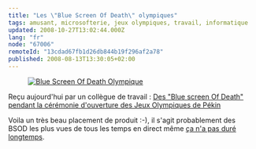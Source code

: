 ```yaml
---
title: "Les \"Blue Screen Of Death\" olympiques"
tags: amusant, microsofterie, jeux olympiques, travail, informatique
updated: 2008-10-27T13:02:44.000Z
lang: "fr"
node: "67006"
remoteId: "13cdad67fb1d26db844b19f296af2a78"
published: 2008-08-13T13:30:05+02:00
---
```

<figure class="object-center"><a href="/images/blue-screen-of-death-olympique.jpg"><img loading="lazy" src="/images//blue-screen-of-death-olympique.jpg" alt="Blue Screen Of Death Olympique">
</a></figure>


Reçu aujourd'hui par un collègue de travail : [Des &quot;Blue screen Of Death&quot; pendant la cérémonie d'ouverture des Jeux Olympiques de Pékin](http://gizmodo.com/5035456/blue-screen-of-death-strikes-birds-nest-during-opening-ceremonies-torch-lighting)


Voila un très beau placement de produit :-), il s'agit probablement des BSOD les plus vues de tous les temps en direct même [ça n'a pas duré longtemps](http://gizmodo.com/5035456/blue-screen-of-death-strikes-birds-nest-during-opening-ceremonies-torch-lighting#c7158273).

